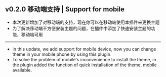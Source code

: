 ## v0.2.0 移动端支持 | Support for mobile

- 本次更新增加了对移动端的支持，现在你可以在移动端使用本插件来更换主题
- 为了解决移动端不方便安装主题的问题，在插件中添加了快速安装主题的功能，移动端可用

---

- In this update, we add support for mobile device, now you can change theme in your mobile phone by using this plugin.
- To solve the problem of mobile's inconvenience to install the theme, in the plugin added the function of quick installation of the theme, mobile available.
